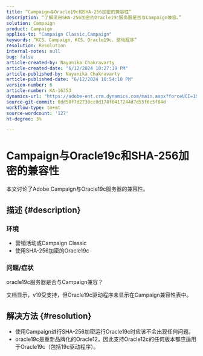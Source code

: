 ```yaml
---
title: “Campaign与Oracle19c和SHA-256加密的兼容性”
description: “了解采用SHA-256加密的Oracle19c服务器是否与Campaign兼容。”
solution: Campaign
product: Campaign
applies-to: "Campaign Classic,Campaign"
keywords: “KCS、Campaign、KCS、Oracle19c、驱动程序”
resolution: Resolution
internal-notes: null
bug: false
article-created-by: Nayanika Chakravarty
article-created-date: "6/12/2024 10:27:19 PM"
article-published-by: Nayanika Chakravarty
article-published-date: "6/12/2024 10:54:10 PM"
version-number: 6
article-number: KA-16353
dynamics-url: "https://adobe-ent.crm.dynamics.com/main.aspx?forceUCI=1&pagetype=entityrecord&etn=knowledgearticle&id=2ded01ea-0a29-ef11-840a-000d3a3764e0"
source-git-commit: 0dd50f7d2730cc0d178f0417244d7d55f6c5f84d
workflow-type: tm+mt
source-wordcount: '127'
ht-degree: 3%

---
```


# Campaign与Oracle19c和SHA-256加密的兼容性


本文讨论了Adobe Campaign与Oracle19c服务器的兼容性。

## 描述 {#description}


### <b>环境</b>

- 营销活动或Campaign Classic
- 使用SHA-256加密的Oracle19c


### <b>问题/症状</b>

oracle19c服务器是否与Campaign兼容？

文档显示，v19受支持，但Oracle19c驱动程序未显示在Campaign兼容性表中。


## 解决方法 {#resolution}


- 使用Campaign进行SHA-256加密运行Oracle19c时应该不会出现任何问题。
- oracle19c是重新品牌化的Oracle12，因此支持Oracle12c的任何版本都应适用于Oracle19c（包括19c驱动程序）。



